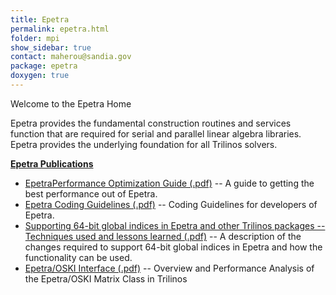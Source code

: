 ```yaml
---
title: Epetra
permalink: epetra.html
folder: mpi
show_sidebar: true
contact: maherou@sandia.gov
package: epetra
doxygen: true
---
```


Welcome to the Epetra Home

Epetra provides the fundamental construction routines and services function that are required for serial and parallel linear algebra libraries. Epetra provides the underlying foundation for all Trilinos solvers.

<span style="text-decoration: underline;">**Epetra Publications**</span>

*   [EpetraPerformance Optimization Guide (.pdf)](pdfs/EpetraPerformanceGuide.pdf) -- A guide to getting the best performance out of Epetra.
*   [Epetra Coding Guidelines (.pdf)](pdfs/EpetraCodingGuidelines.pdf) -- Coding Guidelines for developers of Epetra.
*   [Supporting 64-bit global indices in Epetra and other Trilinos packages -- Techniques used and lessons learned (.pdf)](pdfs/Epetra64HowTo.pdf) -- A description of the changes required to support 64-bit global indices in Epetra and how the functionality can be used.
*   [Epetra/OSKI Interface (.pdf)](pdfs/IanKarlin.pdf) -- Overview and Performance Analysis of the Epetra/OSKI Matrix Class in Trilinos
